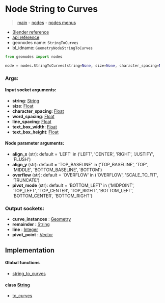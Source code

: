 # Node String to Curves

> [main](../structure.md) - [nodes](nodes.md) - [nodes menus](nodes_menus.md)

- [Blender reference](https://docs.blender.org/manual/en/latest/modeling/geometry_nodes/text/string_to_curves.html)
- [api reference](https://docs.blender.org/api/current/bpy.types.GeometryNodeStringToCurves.html)
- geonodes name: `StringToCurves`
- bl_idname: `GeometryNodeStringToCurves`

```python
from geonodes import nodes

node = nodes.StringToCurves(string=None, size=None, character_spacing=None, word_spacing=None, line_spacing=None, text_box_width=None, text_box_height=None, align_x='LEFT', align_y='TOP_BASELINE', overflow='OVERFLOW', pivot_mode='BOTTOM_LEFT')
```

### Args:

#### Input socket arguments:

- **string**: [String](String.md)
- **size**: [Float](Float.md)
- **character_spacing**: [Float](Float.md)
- **word_spacing**: [Float](Float.md)
- **line_spacing**: [Float](Float.md)
- **text_box_width**: [Float](Float.md)
- **text_box_height**: [Float](Float.md)

#### Node parameter arguments:

- **align_x** (str): default = 'LEFT' in ('LEFT', 'CENTER', 'RIGHT', 'JUSTIFY', 'FLUSH')
- **align_y** (str): default = 'TOP_BASELINE' in ('TOP_BASELINE', 'TOP', 'MIDDLE', 'BOTTOM_BASELINE', 'BOTTOM')
- **overflow** (str): default = 'OVERFLOW' in ('OVERFLOW', 'SCALE_TO_FIT', 'TRUNCATE')
- **pivot_mode** (str): default = 'BOTTOM_LEFT' in ('MIDPOINT', 'TOP_LEFT', 'TOP_CENTER', 'TOP_RIGHT', 'BOTTOM_LEFT', 'BOTTOM_CENTER', 'BOTTOM_RIGHT')

### Output sockets:

- **curve_instances** : [Geometry](Geometry.md)
- **remainder** : [String](String.md)
- **line** : [Integer](Integer.md)
- **pivot_point** : [Vector](Vector.md)

## Implementation

#### Global functions

 - [string_to_curves](A.md#string_to_curves)
#### class [String](String.md)

 - [to_curves](String.md#to_curves)

